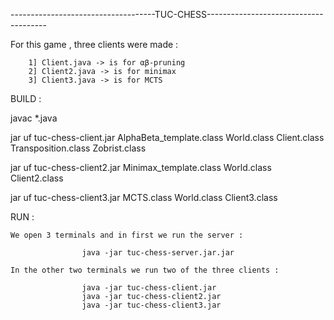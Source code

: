 
------------------------------------TUC-CHESS--------------------------------------

For this game , three clients were made :

        1] Client.java -> is for αβ-pruning
        2] Client2.java -> is for minimax
        3] Client3.java -> is for MCTS

BUILD :

javac *.java

jar uf tuc-chess-client.jar AlphaBeta_template.class World.class Client.class Transposition.class
Zobrist.class

jar uf tuc-chess-client2.jar Minimax_template.class World.class Client2.class

jar uf tuc-chess-client3.jar MCTS.class World.class Client3.class


RUN :

    We open 3 terminals and in first we run the server :

                    java -jar tuc-chess-server.jar.jar

    In the other two terminals we run two of the three clients : 

                    java -jar tuc-chess-client.jar 
                    java -jar tuc-chess-client2.jar
                    java -jar tuc-chess-client3.jar          


